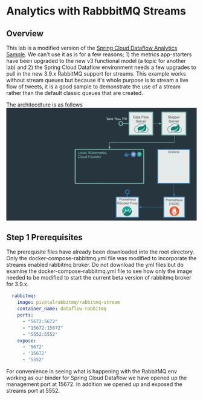 # Analytics with RabbbitMQ Streams

## Overview
This lab is a modified version of the
[Spring Cloud Dataflow Analytics Sample](https://docs.spring.io/spring-cloud-dataflow-samples/docs/current/reference/htmlsingle/#_analytics).
We can't use it as is for a few reasons; 1) the metrics app-starters have been upgraded to the new v3 functional model (a topic for
another lab) and 2) the Spring Cloud Dataflow environment needs a few upgrades to pull in the new 3.9.x RabbitMQ support for streams.
This example works without stream queues but because it's whole purpose is to stream a live flow of tweets, it is a good sample to
demonstrate the use of a stream rather than the default classic queues that are created.

The architecdture is as follows
![scdf twitter analytics animated architecture](images/scdf-twitter-analytics-animated.gif)

## Step 1 Prerequisites

The prerequsite files have already been downloaded into the root directory.  Only the docker-compose-rabbitmq.yml file was modified
to incorporate the streams enabled rabbitmq broker.  Do not download the yml files but do examine the docker-compose-rabbitmq.yml
file to see how only the image needed to be modified to start the current beta version of rabbitmq broker for 3.9.x.

```yml
  rabbitmq:
    image: pivotalrabbitmq/rabbitmq-stream
    container_name: dataflow-rabbitmq
    ports:
      - "5672:5672"
      - "15672:15672"
      - "5552:5552"
    expose:
      - '5672'
      - '15672'
      - '5552'
```
For convenience in seeing what is happening with the RabbitMQ env working as our binder for Spring Cloud Dataflow we have opened up
the management port at 15672.  In addition we opened up and exposed the streams port at 5552.
